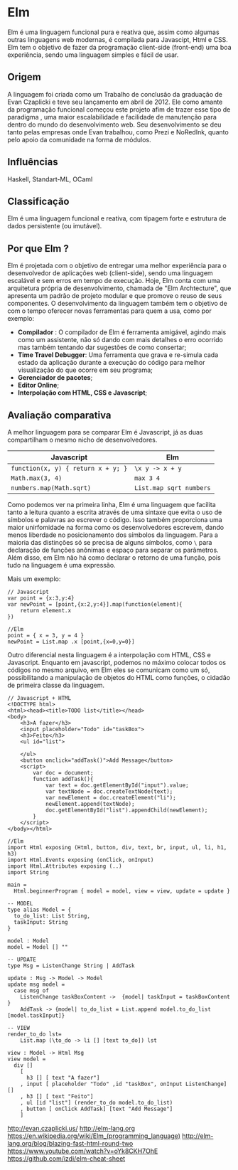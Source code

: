 Elm
===================

Elm é uma linguagem funcional pura e reativa que, assim como algumas outras linguagens web modernas, é compilada para Javascipt, Html e CSS. Elm tem o objetivo de fazer da programação client-side (front-end) uma boa experiência, sendo uma linguagem simples e  fácil de usar.



Origem
-------------
 A linguagem foi criada como um Trabalho de conclusão da graduação de 
Evan Czaplicki e teve seu lançamento em abril de  2012. Ele como amante da programação funcional começou este projeto afim de trazer esse tipo de paradigma , uma maior escalabilidade e  facilidade de manutenção para dentro do mundo do desenvolvimento web.
Seu desenvolvimento se deu tanto pelas empresas onde Evan trabalhou, como Prezi e NoRedInk, quanto pelo apoio da comunidade na forma de módulos.


Influências
-------------
Haskell, Standart-ML, OCaml

Classificação
-------------
Elm é uma linguagem funcional e reativa, com tipagem forte e estrutura de dados persistente (ou imutável).


Por que Elm ?
-------------
Elm é  projetada com  o objetivo de entregar uma melhor experiência para o desenvolvedor de aplicações web (client-side), sendo uma linguagem escalável e sem erros em tempo de execução. Hoje, Elm conta com uma arquitetura própria de desenvolvimento, chamada de "Elm Archtecture", que apresenta um padrão de projeto modular e que promove o reuso de seus componentes. O desenvolvimento da linguagem também tem o objetivo de com o tempo oferecer novas ferramentas para quem a usa, como por exemplo:

-  **Compilador** : O compilador de Elm é ferramenta amigável, agindo mais como um assistente, não só dando com mais detalhes o erro ocorrido mas também tentando dar sugestões de como consertar;
- **Time Travel Debugger**: Uma ferramenta que grava e re-simula cada estado da aplicação durante a execução do código para melhor visualização do que ocorre em seu programa;
- **Gerenciador de pacotes**;
- **Editor Online**;
- **Interpolação com HTML, CSS e Javascript**;


Avaliação comparativa
-------------

A melhor linguagem para se comparar Elm é Javascript, já as duas compartilham o mesmo nicho de desenvolvedores.

Javascript     | Elm
-------- | ---
`function(x, y) { return x + y; }` | `\x y -> x + y`
`Math.max(3, 4)`    | `max 3 4`
`numbers.map(Math.sqrt)`    | `List.map sqrt numbers`

Como podemos ver na primeira linha, Elm é uma linguagem que facilita tanto a leitura quanto a escrita através de uma sintaxe que evita o uso de símbolos e palavras ao escrever o código. Isso também proporciona uma maior unirfomidade na forma como os desenvolvedores escrevem, dando menos liberdade no posicionamento dos símbolos da linguagem. 
Para a maioria das distinções só se precisa de alguns  símbolos, como `\` para declaração de funções anônimas e espaço para separar os parâmetros. Além disso, em Elm não há como declarar o retorno de uma função, pois tudo na linguagem é uma expressão.

Mais um exemplo:

```
// Javascript
var point = {x:3,y:4}
var newPoint = [point,{x:2,y:4}].map(function(element){
	return element.x
})

//Elm
point = { x = 3, y = 4 }
newPoint = List.map .x [point,{x=0,y=0}] 

```

Outro diferencial nesta linguagem é a interpolação com HTML, CSS e Javascript.
Enquanto em javascript, podemos no máximo colocar todos os códigos no mesmo arquivo, em Elm eles se comunicam como um só, possibilitando a manipulação de objetos do HTML como funções, o cidadão de primeira classe da linguagem.

```
// Javascript + HTML
<!DOCTYPE html>
<html><head><title>TODO list</title></head>
<body>
	<h3>A fazer</h3>
	<input placeholder="Todo" id="taskBox">
	<h3>Feito</h3>
	<ul id="list">
		
	</ul>
	<button onclick="addTask()">Add Message</button>
	<script>
		var doc = document;
		function addTask(){
			var text = doc.getElementById("input").value;
			var textNode = doc.createTextNode(text);
			var newElement = doc.createElement("li");
			newElement.append(textNode);
			doc.getElementById("list").appendChild(newElement);
		}
	</script>
</body></html>

//Elm
import Html exposing (Html, button, div, text, br, input, ul, li, h1, h3)
import Html.Events exposing (onClick, onInput)
import Html.Attributes exposing (..)
import String

main =
  Html.beginnerProgram { model = model, view = view, update = update }

-- MODEL
type alias Model = {
  to_do_list: List String,
  taskInput: String
}

model : Model
model = Model [] ""

-- UPDATE
type Msg = ListenChange String | AddTask

update : Msg -> Model -> Model
update msg model =
  case msg of
    ListenChange taskBoxContent ->  {model| taskInput = taskBoxContent }
    AddTask -> {model| to_do_list = List.append model.to_do_list [model.taskInput]}

-- VIEW
render_to_do lst= 
    List.map (\to_do -> li [] [text to_do]) lst

view : Model -> Html Msg
view model =
  div []
    [ 
      h3 [] [ text "A fazer"]
    , input [ placeholder "Todo" ,id "taskBox", onInput ListenChange] []
    , h3 [] [ text "Feito"]
    , ul [id "list"] (render_to_do model.to_do_list)
    , button [ onClick AddTask] [text "Add Message"] 
    ]
```


http://evan.czaplicki.us/
http://elm-lang.org
https://en.wikipedia.org/wiki/Elm_(programming_language)
http://elm-lang.org/blog/blazing-fast-html-round-two
https://www.youtube.com/watch?v=oYk8CKH7OhE
https://github.com/izdi/elm-cheat-sheet
